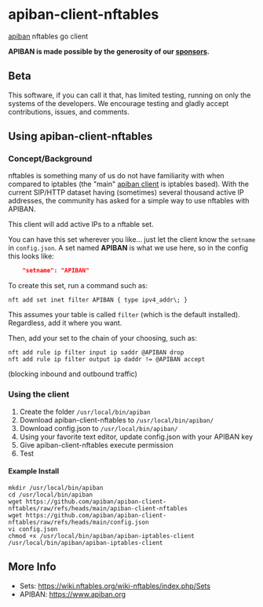 # apiban-client-nftables

[apiban](https://www.apiban.org) nftables go client

**APIBAN is made possible by the generosity of our [sponsors](https://apiban.org/doc.html#sponsors).**

## Beta

This software, if you can call it that, has limited testing, running on only the systems of the developers. We encourage testing and gladly accept contributions, issues, and comments.

## Using apiban-client-nftables

### Concept/Background

nftables is something many of us do not have familiarity with when compared to iptables (the "main" [apiban client](https://github.com/apiban/apiban-client-nftables) is iptables based). With the current SIP/HTTP dataset having (sometimes) several thousand active IP addresses, the community has asked for a simple way to use nftables with APIBAN.

This client will add active IPs to a nftable set.

You can have this set wherever you like... just let the client know the `setname` in `config.json`. A set named **APIBAN** is what we use here, so in the config this looks like:

```json
    "setname": "APIBAN"
```

To create this set, run a command such as:

```
nft add set inet filter APIBAN { type ipv4_addr\; }
```

This assumes your table is called `filter` (which is the default installed). Regardless, add it where you want.

Then, add your set to the chain of your choosing, such as:

```
nft add rule ip filter input ip saddr @APIBAN drop
nft add rule ip filter output ip daddr != @APIBAN accept
```

(blocking inbound and outbound traffic)

### Using the client

1. Create the folder `/usr/local/bin/apiban`
2. Download apiban-client-nftables to `/usr/local/bin/apiban/`
3. Download config.json to `/usr/local/bin/apiban/`
4. Using your favorite text editor, update config.json with your APIBAN key
5. Give apiban-client-nftables execute permission
6. Test

#### Example Install

```
mkdir /usr/local/bin/apiban 
cd /usr/local/bin/apiban    
wget https://github.com/apiban/apiban-client-nftables/raw/refs/heads/main/apiban-client-nftables  
wget https://github.com/apiban/apiban-client-nftables/raw/refs/heads/main/config.json
vi config.json
chmod +x /usr/local/bin/apiban/apiban-iptables-client
/usr/local/bin/apiban/apiban-iptables-client
```

## More Info

* Sets: <https://wiki.nftables.org/wiki-nftables/index.php/Sets>
* APIBAN: <https://www.apiban.org>
